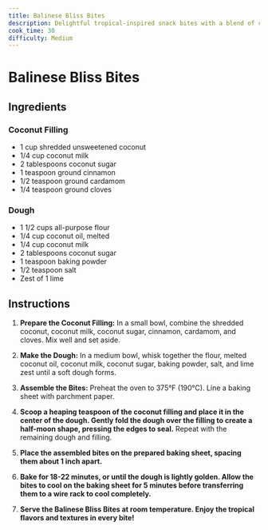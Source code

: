 ```yaml
---
title: Balinese Bliss Bites
description: Delightful tropical-inspired snack bites with a blend of coconut, lime, and warm spices.
cook_time: 30
difficulty: Medium
---
```


# Balinese Bliss Bites

## Ingredients

### Coconut Filling
- 1 cup shredded unsweetened coconut
- 1/4 cup coconut milk
- 2 tablespoons coconut sugar
- 1 teaspoon ground cinnamon
- 1/2 teaspoon ground cardamom
- 1/4 teaspoon ground cloves

### Dough
- 1 1/2 cups all-purpose flour
- 1/4 cup coconut oil, melted
- 1/4 cup coconut milk
- 2 tablespoons coconut sugar
- 1 teaspoon baking powder
- 1/2 teaspoon salt
- Zest of 1 lime

## Instructions

1. **Prepare the Coconut Filling:** In a small bowl, combine the shredded coconut, coconut milk, coconut sugar, cinnamon, cardamom, and cloves. Mix well and set aside.

2. **Make the Dough:** In a medium bowl, whisk together the flour, melted coconut oil, coconut milk, coconut sugar, baking powder, salt, and lime zest until a soft dough forms.

3. **Assemble the Bites:** Preheat the oven to 375°F (190°C). Line a baking sheet with parchment paper.

4. **Scoop a heaping teaspoon of the coconut filling and place it in the center of the dough. Gently fold the dough over the filling to create a half-moon shape, pressing the edges to seal.** Repeat with the remaining dough and filling.

5. **Place the assembled bites on the prepared baking sheet, spacing them about 1 inch apart.**

6. **Bake for 18-22 minutes, or until the dough is lightly golden. Allow the bites to cool on the baking sheet for 5 minutes before transferring them to a wire rack to cool completely.**

7. **Serve the Balinese Bliss Bites at room temperature. Enjoy the tropical flavors and textures in every bite!**